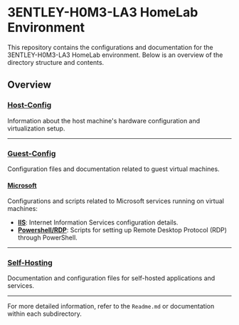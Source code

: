 # 3ENTLEY-H0M3-LA3 HomeLab Environment

This repository contains the configurations and documentation for the 3ENTLEY-H0M3-LA3 HomeLab environment. Below is an overview of the directory structure and contents.


## Overview

### [Host-Config](https://github.com/Mr3ENTLEY/3ENTLEY-H0M3-LA3/blob/main/Host-Config/Host-Config.md)
Information about the host machine's hardware configuration and virtualization setup.

---
### [Guest-Config](https://github.com/Mr3ENTLEY/3ENTLEY-H0M3-LA3/tree/main/Guest-Config)
Configuration files and documentation related to guest virtual machines.

#### [Microsoft](https://github.com/Mr3ENTLEY/3ENTLEY-H0M3-LA3/tree/main/Guest-Config/Microsoft)
Configurations and scripts related to Microsoft services running on virtual machines:

- [**IIS**](https://github.com/Mr3ENTLEY/3ENTLEY-H0M3-LA3/tree/main/Guest-Config/Microsoft/IIS): Internet Information Services configuration details.
- [**Powershell/RDP**](https://github.com/Mr3ENTLEY/3ENTLEY-H0M3-LA3/tree/main/Guest-Config/Microsoft/Powershell/RDP): Scripts for setting up Remote Desktop Protocol (RDP) through PowerShell.

---
### [Self-Hosting](https://github.com/Mr3ENTLEY/3ENTLEY-H0M3-LA3/tree/main/Guest-Config/Self-Hosting)
Documentation and configuration files for self-hosted applications and services.

---
For more detailed information, refer to the `Readme.md` or documentation within each subdirectory.

